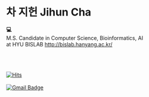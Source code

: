 # 차 지헌 Jihun Cha

<strong>💻</strong><br>
M.S. Candidate in Computer Science, Bioinformatics, AI<br>
at HYU BISLAB http://bislab.hanyang.ac.kr/
<br><br>

<br><br>
[![Hits](https://hits.seeyoufarm.com/api/count/incr/badge.svg?url=https%3A%2F%2Fwww.notion.so%2F0a35329add7b4c3091c1421744356f93&count_bg=%23B34AD5&title_bg=%23606060&icon=&icon_color=%23D58B8B&title=Visits&edge_flat=false)](https://hits.seeyoufarm.com)
<br><br>
[![Gmail Badge](https://img.shields.io/badge/Gmail-d14836?style=flat-square&logo=Gmail&logoColor=white&link=mailto:jjuhee0913@gmail.com)](mailto:oadalovelace@gmail.com)

